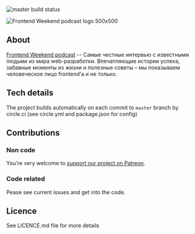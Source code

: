 ![master build status](https://img.shields.io/circleci/project/github/nuxdie/frontendweekend/master.svg)

![Frontend Weekend podcast logo 500x500](https://user-images.githubusercontent.com/3918844/48803509-7270f600-ed12-11e8-81e1-2e33d6e9b1c3.jpg)

## About
[Frontend Weekend podcast](http://frontendweekend.ml/) -- Самые честные интервью с известными людьми из мира web-разработки. Впечатляющие истории успеха, забавные моменты из жизни и полезные советы – мы показываем человеческое лицо frontend’а и не только.

## Tech details
The project builds automatically on each commit to `master` branch by circle.ci (see circle.yml and package.json for config)

## Contributions
### Non code
You're very welcome to [support our project on Patreon](https://www.patreon.com/frontendweekend).
### Code related
Pease see current issues and get into the code.

## Licence
See LICENCE.md file for more details
